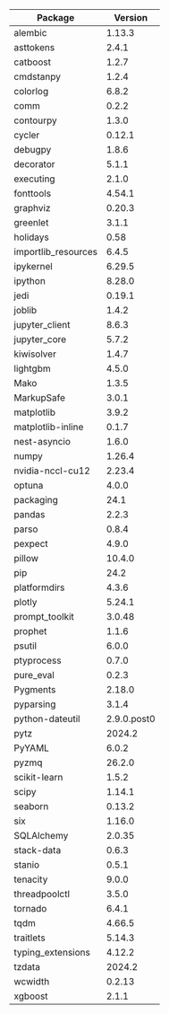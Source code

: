 |Package|Version|
|-------|-------|
|alembic            |1.13.3|
|asttokens          |2.4.1|
|catboost           |1.2.7|
|cmdstanpy          |1.2.4|
|colorlog           |6.8.2|
|comm               |0.2.2|
|contourpy          |1.3.0|
|cycler             |0.12.1|
|debugpy            |1.8.6|
|decorator          |5.1.1|
|executing          |2.1.0|
|fonttools          |4.54.1|
|graphviz           |0.20.3|
|greenlet           |3.1.1|
|holidays           |0.58|
|importlib_resources|6.4.5|
|ipykernel          |6.29.5|
|ipython            |8.28.0|
|jedi               |0.19.1|
|joblib             |1.4.2|
|jupyter_client     |8.6.3|
|jupyter_core       |5.7.2|
|kiwisolver         |1.4.7|
|lightgbm           |4.5.0|
|Mako               |1.3.5|
|MarkupSafe         |3.0.1|
|matplotlib         |3.9.2|
|matplotlib-inline  |0.1.7|
|nest-asyncio       |1.6.0|
|numpy              |1.26.4|
|nvidia-nccl-cu12   |2.23.4|
|optuna             |4.0.0|
|packaging          |24.1|
|pandas             |2.2.3|
|parso              |0.8.4|
|pexpect            |4.9.0|
|pillow             |10.4.0|
|pip                |24.2|
|platformdirs       |4.3.6|
|plotly             |5.24.1|
|prompt_toolkit     |3.0.48|
|prophet            |1.1.6|
|psutil             |6.0.0|
|ptyprocess         |0.7.0|
|pure_eval          |0.2.3|
|Pygments           |2.18.0|
|pyparsing          |3.1.4|
|python-dateutil    |2.9.0.post0|
|pytz               |2024.2|
|PyYAML             |6.0.2|
|pyzmq              |26.2.0|
|scikit-learn       |1.5.2|
|scipy              |1.14.1|
|seaborn            |0.13.2|
|six                |1.16.0|
|SQLAlchemy         |2.0.35|
|stack-data         |0.6.3|
|stanio             |0.5.1|
|tenacity           |9.0.0|
|threadpoolctl      |3.5.0|
|tornado            |6.4.1|
|tqdm               |4.66.5|
|traitlets          |5.14.3|
|typing_extensions  |4.12.2|
|tzdata             |2024.2|
|wcwidth            |0.2.13|
|xgboost            |2.1.1|
